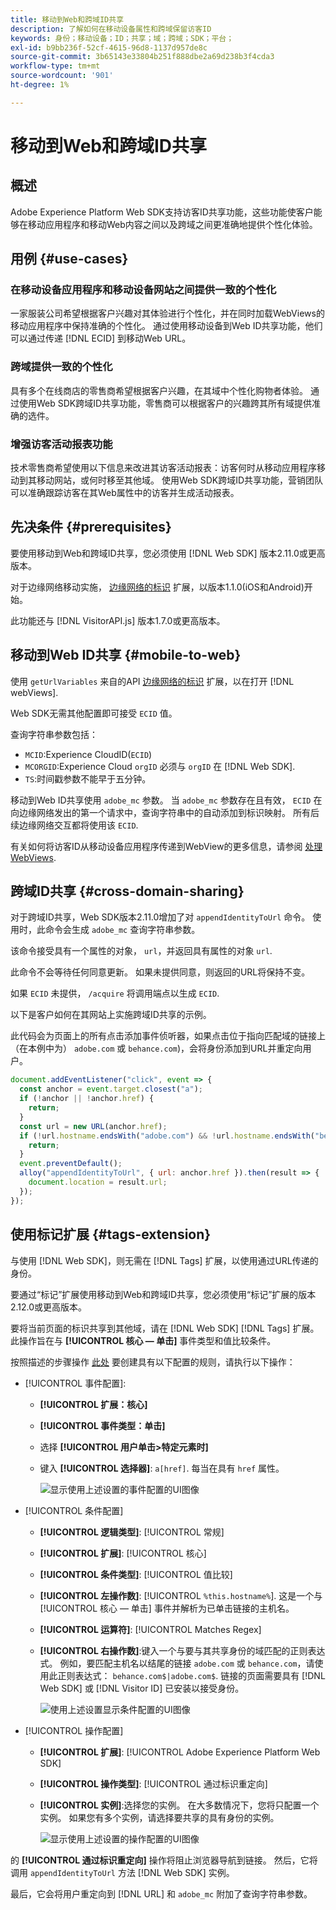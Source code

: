 ```yaml
---
title: 移动到Web和跨域ID共享
description: 了解如何在移动设备属性和跨域保留访客ID
keywords: 身份；移动设备；ID；共享；域；跨域；SDK；平台；
exl-id: b9bb236f-52cf-4615-96d8-1137d957de8c
source-git-commit: 3b65143e33804b251f888dbe2a69d238b3f4cda3
workflow-type: tm+mt
source-wordcount: '901'
ht-degree: 1%

---
```


# 移动到Web和跨域ID共享

## 概述

Adobe Experience Platform Web SDK支持访客ID共享功能，这些功能使客户能够在移动应用程序和移动Web内容之间以及跨域之间更准确地提供个性化体验。

## 用例 {#use-cases}

### 在移动设备应用程序和移动设备网站之间提供一致的个性化

一家服装公司希望根据客户兴趣对其体验进行个性化，并在同时加载WebViews的移动应用程序中保持准确的个性化。 通过使用移动设备到Web ID共享功能，他们可以通过传递 [!DNL ECID] 到移动Web URL。

### 跨域提供一致的个性化

具有多个在线商店的零售商希望根据客户兴趣，在其域中个性化购物者体验。 通过使用Web SDK跨域ID共享功能，零售商可以根据客户的兴趣跨其所有域提供准确的选件。

### 增强访客活动报表功能

技术零售商希望使用以下信息来改进其访客活动报表：访客何时从移动应用程序移动到其移动网站，或何时移至其他域。 使用Web SDK跨域ID共享功能，营销团队可以准确跟踪访客在其Web属性中的访客并生成活动报表。

## 先决条件 {#prerequisites}

要使用移动到Web和跨域ID共享，您必须使用 [!DNL Web SDK] 版本2.11.0或更高版本。

对于边缘网络移动实施， [边缘网络的标识](https://aep-sdks.gitbook.io/docs/foundation-extensions/identity-for-edge-network) 扩展，以版本1.1.0(iOS和Android)开始。

此功能还与 [!DNL VisitorAPI.js] 版本1.7.0或更高版本。

## 移动到Web ID共享 {#mobile-to-web}

使用 `getUrlVariables` 来自的API [边缘网络的标识](https://aep-sdks.gitbook.io/docs/foundation-extensions/identity-for-edge-network/api-reference#geturlvariables) 扩展，以在打开 [!DNL webViews].

Web SDK无需其他配置即可接受 `ECID` 值。

查询字符串参数包括：

* `MCID`:Experience CloudID(`ECID`)
* `MCORGID`:Experience Cloud `orgID` 必须与 `orgID` 在 [!DNL Web SDK].
* `TS`:时间戳参数不能早于五分钟。


移动到Web ID共享使用 `adobe_mc` 参数。 当 `adobe_mc` 参数存在且有效， `ECID` 在向边缘网络发出的第一个请求中，查询字符串中的自动添加到标识映射。 所有后续边缘网络交互都将使用该 `ECID`.

有关如何将访客ID从移动设备应用程序传递到WebView的更多信息，请参阅 [处理WebViews](https://experienceleague.adobe.com/docs/platform-learn/implement-mobile-sdk/app-implementation/web-views.html#implementation).

## 跨域ID共享 {#cross-domain-sharing}

对于跨域ID共享，Web SDK版本2.11.0增加了对 `appendIdentityToUrl` 命令。 使用时，此命令会生成 `adobe_mc` 查询字符串参数。

该命令接受具有一个属性的对象， `url`，并返回具有属性的对象 `url`.

此命令不会等待任何同意更新。 如果未提供同意，则返回的URL将保持不变。

如果 `ECID` 未提供， `/acquire` 将调用端点以生成 `ECID`.

以下是客户如何在其网站上实施跨域ID共享的示例。

此代码会为页面上的所有点击添加事件侦听器，如果点击位于指向匹配域的链接上（在本例中为） `adobe.com` 或 `behance.com`)，会将身份添加到URL并重定向用户。

```js
document.addEventListener("click", event => {
  const anchor = event.target.closest("a");
  if (!anchor || !anchor.href) {
    return;
  }
  const url = new URL(anchor.href);
  if (!url.hostname.endsWith("adobe.com") && !url.hostname.endsWith("behance.com")) {
    return;
  }
  event.preventDefault();
  alloy("appendIdentityToUrl", { url: anchor.href }).then(result => {
    document.location = result.url;
  });
});
```

## 使用标记扩展 {#tags-extension}

与使用 [!DNL Web SDK]，则无需在 [!DNL Tags] 扩展，以使用通过URL传递的身份。

要通过“标记”扩展使用移动到Web和跨域ID共享，您必须使用“标记”扩展的版本2.12.0或更高版本。

要将当前页面的标识共享到其他域，请在 [!DNL Web SDK] [!DNL Tags] 扩展。 此操作旨在与 **[!UICONTROL 核心 — 单击]** 事件类型和值比较条件。

按照描述的步骤操作 [此处](../../tags/ui/managing-resources/rules.md) 要创建具有以下配置的规则，请执行以下操作：

* [!UICONTROL 事件配置]:
   * **[!UICONTROL 扩展：核心]**
   * **[!UICONTROL 事件类型：单击]**
   * 选择 **[!UICONTROL 用户单击>特定元素时]**
   * 键入 **[!UICONTROL 选择器]**: `a[href]`. 每当在具有 `href` 属性。

      ![显示使用上述设置的事件配置的UI图像](assets/id-sharing-event-configuration.png)

* [!UICONTROL 条件配置]
   * **[!UICONTROL 逻辑类型]**: [!UICONTROL 常规]
   * **[!UICONTROL 扩展]**: [!UICONTROL 核心]
   * **[!UICONTROL 条件类型]**: [!UICONTROL 值比较]
   * **[!UICONTROL 左操作数]**: [!UICONTROL `%this.hostname%`]. 这是一个与 [!UICONTROL 核心 — 单击] 事件并解析为已单击链接的主机名。
   * **[!UICONTROL 运算符]**: [!UICONTROL Matches Regex]
   * **[!UICONTROL 右操作数]**:键入一个与要与其共享身份的域匹配的正则表达式。 例如，要匹配主机名以结尾的链接 `adobe.com` 或 `behance.com`，请使用此正则表达式： `behance.com$|adobe.com$`. 链接的页面需要具有 [!DNL Web SDK] 或 [!DNL Visitor ID] 已安装以接受身份。

      ![使用上述设置显示条件配置的UI图像](assets/id-sharing-condition-configuration.png)

* [!UICONTROL 操作配置]
   * **[!UICONTROL 扩展]**: [!UICONTROL Adobe Experience Platform Web SDK]
   * **[!UICONTROL 操作类型]**: [!UICONTROL 通过标识重定向]
   * **[!UICONTROL 实例]**:选择您的实例。 在大多数情况下，您将只配置一个实例。 如果您有多个实例，请选择要共享的具有身份的实例。

      ![显示使用上述设置的操作配置的UI图像](assets/id-sharing-action-configuration.png)

的 **[!UICONTROL 通过标识重定向]** 操作将阻止浏览器导航到链接。 然后，它将调用 `appendIdentityToUrl` 方法 [!DNL Web SDK] 实例。

最后，它会将用户重定向到 [!DNL URL] 和 `adobe_mc` 附加了查询字符串参数。
